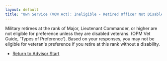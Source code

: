 ```yaml
---
layout: default
title: "Own Service (VOW Act): Ineligible - Retired Officer Not Disabled"
---
```


Military retirees at the rank of Major, Lieutenant Commander, or higher are not eligible for preference unless they are disabled veterans. (OPM Vet Guide, 'Types of Preference'). Based on your responses, you may not be eligible for veteran's preference if you retire at this rank without a disability.

*   [Return to Advisor Start](./start.md)
